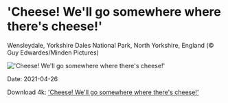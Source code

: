 # 'Cheese! We'll go somewhere where there's cheese!'

Wensleydale, Yorkshire Dales National Park, North Yorkshire, England (© Guy Edwardes/Minden Pictures)

!['Cheese! We'll go somewhere where there's cheese!'](https://bing.com/th?id=OHR.Wensleydale_EN-US0930314934_UHD.jpg&rf=LaDigue_UHD.jpg&pid=hp&w=1024&h=576)

Date: 2021-04-26

Download 4k: ['Cheese! We'll go somewhere where there's cheese!'](https://bing.com/th?id=OHR.Wensleydale_EN-US0930314934_UHD.jpg&rf=LaDigue_UHD.jpg&pid=hp&w=3840&h=2160)

